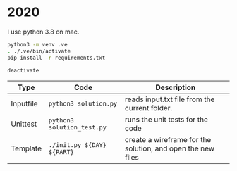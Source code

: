 # 2020

I use python 3.8 on mac.

```bash
python3 -m venv .ve
. ./.ve/bin/activate
pip install -r requirements.txt

deactivate
```

| Type      | Code                       | Description                                                 |
| --------- | -------------------------- | ----------------------------------------------------------- |
| Inputfile | `python3 solution.py`      | reads input.txt file from the current folder.               |
| Unittest  | `python3 solution_test.py` | runs the unit tests for the code                            |
| Template  | `./init.py ${DAY} ${PART}` | create a wireframe for the solution, and open the new files |
